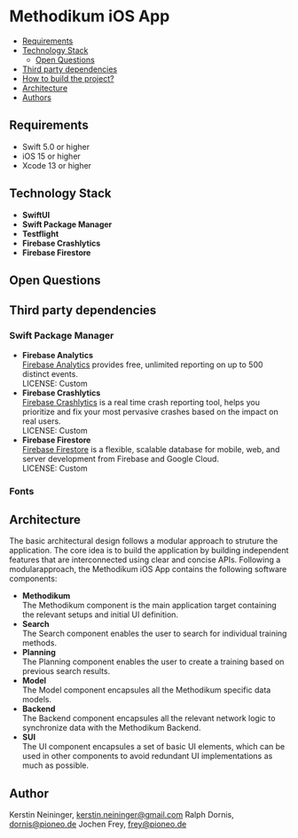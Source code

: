 
# Methodikum iOS App

* [Requirements](#requirements)
* [Technology Stack](#technology-stack)
    * [Open Questions](#open-questions)
* [Third party dependencies](#third-party-dependencies)
* [How to build the project?](#how-to-build-the-project)
* [Architecture](#architecture)
* [Authors](#author)

## Requirements
- Swift 5.0 or higher
- iOS 15 or higher
- Xcode 13 or higher


## Technology Stack
- **SwiftUI**
- **Swift Package Manager**
- **Testflight**
- **Firebase Crashlytics** 
- **Firebase Firestore**

## Open Questions

## Third party dependencies
### Swift Package Manager
- **Firebase Analytics**
    <br> [Firebase Analytics](https://firebase.google.com) provides free, unlimited reporting on up to 500 distinct events.
    <br>LICENSE: Custom
- **Firebase Crashlytics**
    <br> [Firebase Crashlytics](https://firebase.google.com) is a real time crash reporting tool, helps you prioritize and fix your most pervasive crashes based on the impact on real users.
    <br>LICENSE: Custom
- **Firebase Firestore**
    <br> [Firebase Firestore](https://firebase.google.com) is a flexible, scalable database for mobile, web, and server development from Firebase and Google Cloud.
    <br>LICENSE: Custom 

### Fonts

## Architecture
The basic architectural design follows a modular approach to struture the application. The core idea is to build the application by building independent features that are interconnected using clear and concise APIs. 
Following a modularapproach, the Methodikum iOS App contains the following software components:

- **Methodikum**
    <br> The Methodikum component is the main application target containing the relevant setups and initial UI definition.
- **Search**
    <br> The Search component enables the user to search for individual training methods. 
- **Planning**
    <br> The Planning component enables the user to create a training based on previous search results. 
- **Model**
    <br> The Model component encapsules all the Methodikum specific data models. 
- **Backend**
    <br> The Backend component encapsules all the relevant network logic to synchronize data with the Methodikum Backend. 
- **SUI**
    <br> The UI component encapsules a set of basic UI elements, which can be used in other components to avoid redundant UI implementations as much as possible. 


## Author 
Kerstin Neininger, kerstin.neininger@gmail.com
Ralph Dornis, dornis@pioneo.de
Jochen Frey, frey@pioneo.de
